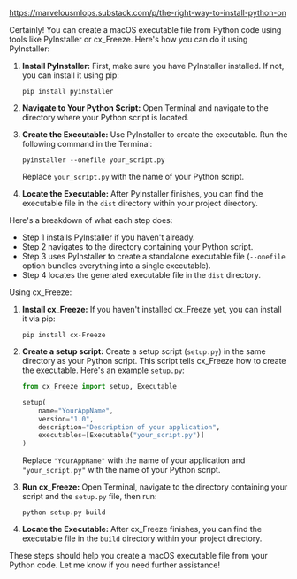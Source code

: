 https://marvelousmlops.substack.com/p/the-right-way-to-install-python-on

Certainly! You can create a macOS executable file from Python code using tools like PyInstaller or cx_Freeze. Here's how you can do it using PyInstaller:

1. **Install PyInstaller:**
   First, make sure you have PyInstaller installed. If not, you can install it using pip:

   ```
   pip install pyinstaller
   ```

2. **Navigate to Your Python Script:**
   Open Terminal and navigate to the directory where your Python script is located.

3. **Create the Executable:**
   Use PyInstaller to create the executable. Run the following command in the Terminal:

   ```
   pyinstaller --onefile your_script.py
   ```

   Replace `your_script.py` with the name of your Python script.

4. **Locate the Executable:**
   After PyInstaller finishes, you can find the executable file in the `dist` directory within your project directory.

Here's a breakdown of what each step does:

- Step 1 installs PyInstaller if you haven't already.
- Step 2 navigates to the directory containing your Python script.
- Step 3 uses PyInstaller to create a standalone executable file (`--onefile` option bundles everything into a single executable).
- Step 4 locates the generated executable file in the `dist` directory.

Using cx_Freeze:

1. **Install cx_Freeze:**
   If you haven't installed cx_Freeze yet, you can install it via pip:

   ```
   pip install cx-Freeze
   ```

2. **Create a setup script:**
   Create a setup script (`setup.py`) in the same directory as your Python script. This script tells cx_Freeze how to create the executable. Here's an example `setup.py`:

   ```python
   from cx_Freeze import setup, Executable

   setup(
       name="YourAppName",
       version="1.0",
       description="Description of your application",
       executables=[Executable("your_script.py")]
   )
   ```

   Replace `"YourAppName"` with the name of your application and `"your_script.py"` with the name of your Python script.

3. **Run cx_Freeze:**
   Open Terminal, navigate to the directory containing your script and the `setup.py` file, then run:

   ```
   python setup.py build
   ```

4. **Locate the Executable:**
   After cx_Freeze finishes, you can find the executable file in the `build` directory within your project directory.

These steps should help you create a macOS executable file from your Python code. Let me know if you need further assistance!

